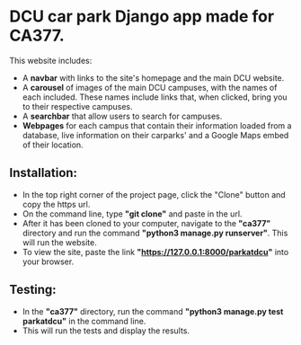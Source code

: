 # DCU car park Django app made for CA377.
This website includes:
* A **navbar** with links to the site's homepage and the main DCU website.
* A **carousel** of images of the main DCU campuses, with the names of each included. These names include links that, when clicked, bring you to their respective campuses.
* A **searchbar** that allow users to search for campuses.
* **Webpages** for each campus that contain their information loaded from a database, live information on their carparks' and a Google Maps embed of their location.

## Installation:
* In the top right corner of the project page, click the "Clone" button and copy the https url.
* On the command line, type **"git clone"** and paste in the url.
* After it has been cloned to your computer, navigate to the **"ca377"** directory and run the command **"python3 manage.py runserver"**. This will run the website.
* To view the site, paste the link **"https://127.0.0.1:8000/parkatdcu"** into your browser.

## Testing:
* In the **"ca377"** directory, run the command **"python3 manage.py test parkatdcu"** in the command line.
* This will run the tests and display the results.